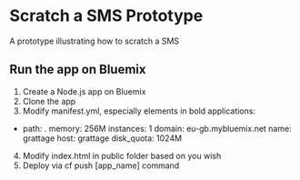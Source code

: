 # Scratch a SMS Prototype

A prototype illustrating how to scratch a SMS

## Run the app on Bluemix

1. Create a Node.js app on Bluemix
2. Clone the app
3. Modify manifest.yml, especially elements in bold
applications:
- path: .
  memory: 256M
  instances: 1
  domain: eu-gb.mybluemix.net
  name: grattage
  host: grattage
  disk_quota: 1024M
4. Modify index.html in public folder based on you wish
5. Deploy via cf push [app_name] command
